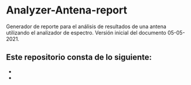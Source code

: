 # Analyzer-Antena-report
 Generador de reporte para el análisis de resultados de una antena utilizando el analizador de espectro.
 Versión inicial del documento 05-05-2021.

 Este repositorio consta de lo siguiente:
  -
  -
  -
